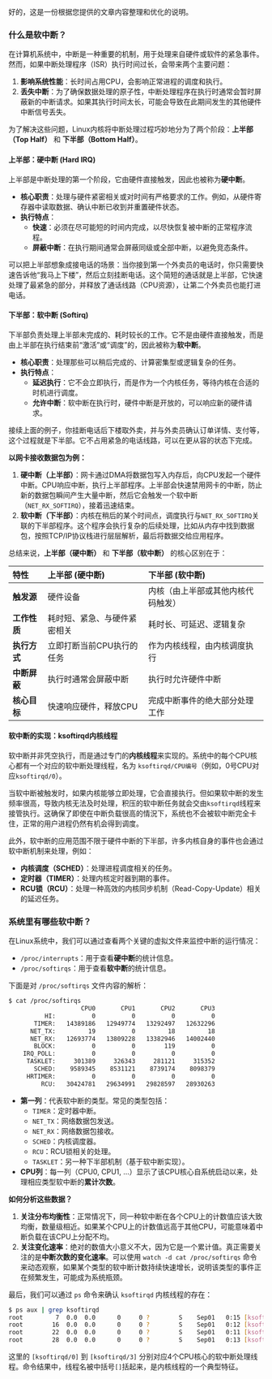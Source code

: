 好的，这是一份根据您提供的文章内容整理和优化的说明。

### **什么是软中断？**

在计算机系统中，中断是一种重要的机制，用于处理来自硬件或软件的紧急事件。然而，如果中断处理程序（ISR）执行时间过长，会带来两个主要问题：

1.  **影响系统性能**：长时间占用CPU，会影响正常进程的调度和执行。
2.  **丢失中断**：为了确保数据处理的原子性，中断处理程序在执行时通常会暂时屏蔽新的中断请求。如果其执行时间太长，可能会导致在此期间发生的其他硬件中断信号丢失。

为了解决这些问题，Linux内核将中断处理过程巧妙地分为了两个阶段：**上半部（Top Half）** 和 **下半部（Bottom Half）**。

#### **上半部：硬中断 (Hard IRQ)**

上半部是中断处理的第一个阶段，它由硬件直接触发，因此也被称为**硬中断**。

  - **核心职责**：处理与硬件紧密相关或对时间有严格要求的工作。例如，从硬件寄存器中读取数据、确认中断已收到并重置硬件状态。
  - **执行特点**：
      - **快速**：必须在尽可能短的时间内完成，以尽快恢复被中断的正常程序流程。
      - **屏蔽中断**：在执行期间通常会屏蔽同级或全部中断，以避免竞态条件。

可以把上半部想象成接电话的场景：当你接到第一个外卖员的电话时，你只需要快速告诉他“我马上下楼”，然后立刻挂断电话。这个简短的通话就是上半部，它快速处理了最紧急的部分，并释放了通话线路（CPU资源），让第二个外卖员也能打进电话。

#### **下半部：软中断 (Softirq)**

下半部负责处理上半部未完成的、耗时较长的工作。它不是由硬件直接触发，而是由上半部在执行结束前“激活”或“调度”的，因此被称为**软中断**。

  - **核心职责**：处理那些可以稍后完成的、计算密集型或逻辑复杂的任务。
  - **执行特点**：
      - **延迟执行**：它不会立即执行，而是作为一个内核任务，等待内核在合适的时机进行调度。
      - **允许中断**：软中断在执行时，硬件中断是开放的，可以响应新的硬件请求。

接续上面的例子，你挂断电话后下楼取外卖，并与外卖员确认订单详情、支付等，这个过程就是下半部。它不占用紧急的电话线路，可以在更从容的状态下完成。

**以网卡接收数据包为例：**

1.  **硬中断（上半部）**：网卡通过DMA将数据包写入内存后，向CPU发起一个硬件中断。CPU响应中断，执行上半部程序。上半部会快速禁用网卡的中断，防止新的数据包瞬间产生大量中断，然后它会触发一个软中断（`NET_RX_SOFTIRQ`），接着迅速结束。
2.  **软中断（下半部）**：内核在稍后的某个时间点，调度执行与`NET_RX_SOFTIRQ`关联的下半部程序。这个程序会执行复杂的后续处理，比如从内存中找到数据包，按照TCP/IP协议栈进行层层解析，最后将数据交给应用程序。

总结来说，**上半部（硬中断）** 和 **下半部（软中断）** 的核心区别在于：

| 特性     | 上半部 (硬中断)                      | 下半部 (软中断)                              |
| :------- | :----------------------------------- | :------------------------------------------- |
| **触发源** | 硬件设备                             | 内核（由上半部或其他内核代码触发）           |
| **工作性质** | 耗时短、紧急、与硬件紧密相关         | 耗时长、可延迟、逻辑复杂                     |
| **执行方式** | 立即打断当前CPU执行的任务            | 作为内核线程，由内核调度执行                 |
| **中断屏蔽** | 执行时通常会屏蔽中断                 | 执行时允许硬件中断                           |
| **核心目标** | 快速响应硬件，释放CPU                | 完成中断事件的绝大部分处理工作               |

#### **软中断的实现：ksoftirqd内核线程**

软中断并非凭空执行，而是通过专门的**内核线程**来实现的。系统中的每个CPU核心都有一个对应的软中断处理线程，名为 `ksoftirqd/CPU编号`（例如，0号CPU对应`ksoftirqd/0`）。

当软中断被触发时，如果内核能够立即处理，它会直接执行。但如果软中断的发生频率很高，导致内核无法及时处理，积压的软中断任务就会交由`ksoftirqd`线程来接管执行。这确保了即使在中断负载很高的情況下，系统也不会被软中断完全卡住，正常的用户进程仍然有机会得到调度。

此外，软中断的应用范围不限于硬件中断的下半部，许多内核自身的事件也会通过软中断机制来处理，例如：

  - **内核调度（SCHED）**：处理进程调度相关的任务。
  - **定时器（TIMER）**：处理内核定时器到期的事件。
  - **RCU锁（RCU）**：处理一种高效的内核同步机制（Read-Copy-Update）相关的延迟任务。

### **系统里有哪些软中断？**

在Linux系统中，我们可以通过查看两个关键的虚拟文件来监控中断的运行情况：

  - `/proc/interrupts`：用于查看**硬中断**的统计信息。
  - `/proc/softirqs`：用于查看**软中断**的统计信息。

下面是对 `/proc/softirqs` 文件内容的解析：

```bash
$ cat /proc/softirqs
                    CPU0       CPU1       CPU2       CPU3
          HI:          0          0          0          0
       TIMER:   14389186   12949774   13292497   12632296
      NET_TX:         19          0         18         18
      NET_RX:   12693774   13809228   13382946   14002440
       BLOCK:          0          0        119          0
    IRQ_POLL:          0          0          0          0
     TASKLET:     301389     326343     281121     315352
       SCHED:    9589345    8531121    8739174    8098379
     HRTIMER:          0          0          0          0
         RCU:   30424781   29634991   29828597   28930263
```

  - **第一列**：代表软中断的类型。常见的类型包括：
      - `TIMER`：定时器中断。
      - `NET_TX`：网络数据包发送。
      - `NET_RX`：网络数据包接收。
      - `SCHED`：内核调度器。
      - `RCU`：RCU锁相关的处理。
      - `TASKLET`：另一种下半部机制（基于软中断实现）。
  - **CPU列**：每一列（CPU0, CPU1, ...）显示了该CPU核心自系统启动以来，处理相应类型软中断的**累计次数**。

**如何分析这些数据？**

1.  **关注分布均衡性**：正常情况下，同一种软中断在各个CPU上的计数值应该大致均衡，数量级相近。如果某个CPU上的计数值远高于其他CPU，可能意味着中断负载在该CPU上分配不均。
2.  **关注变化速率**：绝对的数值大小意义不大，因为它是一个累计值。真正需要关注的是**中断次数的变化速率**。可以使用 `watch -d cat /proc/softirqs` 命令来动态观察，如果某个类型的软中断计数持续快速增长，说明该类型的事件正在频繁发生，可能成为系统瓶颈。

最后，我们可以通过 `ps` 命令来确认 `ksoftirqd` 内核线程的存在：

```bash
$ ps aux | grep ksoftirqd
root         7  0.0  0.0      0     0 ?        S    Sep01   0:15 [ksoftirqd/0]
root        16  0.0  0.0      0     0 ?        S    Sep01   0:12 [ksoftirqd/1]
root        22  0.0  0.0      0     0 ?        S    Sep01   0:11 [ksoftirqd/2]
root        28  0.0  0.0      0     0 ?        S    Sep01   0:13 [ksoftirqd/3]
```

这里的 `[ksoftirqd/0]` 到 `[ksoftirqd/3]` 分别对应4个CPU核心的软中断处理线程。命令结果中，线程名被中括号`[]`括起来，是内核线程的一个典型特征。